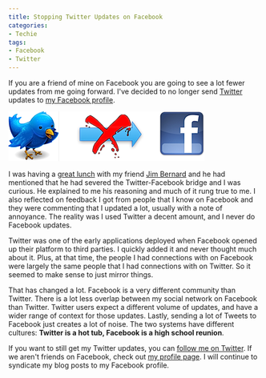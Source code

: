 ```yaml
---
title: Stopping Twitter Updates on Facebook
categories:
- Techie
tags:
- Facebook
- Twitter
---
```


If you are a friend of mine on Facebook you are going to see a lot fewer updates from me going forward. I've decided to no longer send [Twitter](http://twitter.com/) updates to [my Facebook profile](http://www.facebook.com/profile.php?id=605776057).

![Twitter-Not-Updating-Facebook.png](/assets/posts/2009/twitter-not-updating-facebook.png)

I was having a [great lunch](http://www.cueatguthrie.com/) with my friend [Jim Bernard](http://www.jimbernard.net/) and he had mentioned that he had severed the Twitter-Facebook bridge and I was curious. He explained to me his reasoning and much of it rung true to me. I also reflected on feedback I got from people that I know on Facebook and they were commenting that I updated a lot, usually with a note of annoyance. The reality was I used Twitter a decent amount, and I never do Facebook updates.

Twitter was one of the early applications deployed when Facebook opened up their platform to third parties. I quickly added it and never thought much about it. Plus, at that time, the people I had connections with on Facebook were largely the same people that I had connections with on Twitter. So it seemed to make sense to just mirror things.

That has changed a lot. Facebook is a very different community than Twitter. There is a lot less overlap between my social network on Facebook than Twitter. Twitter users expect a different volume of updates, and have a wider range of context for those updates. Lastly, sending a lot of Tweets to Facebook just creates a lot of noise. The two systems have different cultures: **Twitter is a hot tub, Facebook is a high school reunion**.

If you want to still get my Twitter updates, you can [follow me on Twitter](http://twitter.com/thingles). If we aren't friends on Facebook, check out [my profile page](http://www.facebook.com/profile.php?id=605776057). I will continue to syndicate my blog posts to my Facebook profile.
